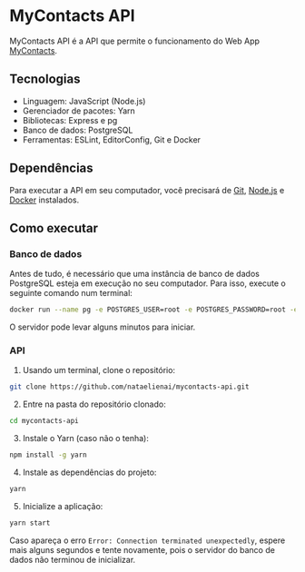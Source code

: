 # MyContacts API

MyContacts API é a API que permite o funcionamento do Web App [MyContacts](https://github.com/nataelienai/mycontacts).

## Tecnologias

- Linguagem: JavaScript (Node.js)
- Gerenciador de pacotes: Yarn
- Bibliotecas: Express e pg
- Banco de dados: PostgreSQL
- Ferramentas: ESLint, EditorConfig, Git e Docker

## Dependências

Para executar a API em seu computador, você precisará de [Git](https://git-scm.com/downloads), [Node.js](https://nodejs.org/) e [Docker](https://docs.docker.com/engine/install/) instalados.

## Como executar

### Banco de dados

Antes de tudo, é necessário que uma instância de banco de dados PostgreSQL esteja em execução no seu computador. Para isso, execute o seguinte comando num terminal:

```sh
docker run --name pg -e POSTGRES_USER=root -e POSTGRES_PASSWORD=root -e POSTGRES_DB=mycontacts -p 5432:5432 -d postgres
```

O servidor pode levar alguns minutos para iniciar.

### API

1. Usando um terminal, clone o repositório:
```sh
git clone https://github.com/nataelienai/mycontacts-api.git
```

2. Entre na pasta do repositório clonado:
```sh
cd mycontacts-api
```

3. Instale o Yarn (caso não o tenha):
```sh
npm install -g yarn
```

4. Instale as dependências do projeto:
```sh
yarn
```

5. Inicialize a aplicação:
```sh
yarn start
```

Caso apareça o erro `Error: Connection terminated unexpectedly`, espere mais alguns segundos e tente novamente, pois o servidor do banco de dados não terminou de inicializar.

